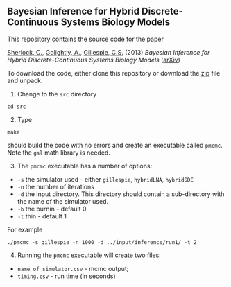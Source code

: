 Bayesian Inference for Hybrid Discrete-Continuous Systems Biology Models
------------------------------------------------------------------------
  
This repository contains the source code for the paper

[Sherlock, C.](http://www.maths.lancs.ac.uk/~sherlocc/), [Golightly, A.](http://www.mas.ncl.ac.uk/~nag48/), [Gillespie, C.S.](http://www.mas.ncl.ac.uk/~ncsg3/) (2013) *Bayesian Inference for Hybrid Discrete-Continuous Systems Biology Models* 
([arXiv](http://arxiv.org/abs/1402.6602))


To download the code, either clone this repository or download the [zip](https://github.com/csgillespie/hybrid-pmcmc/archive/master.zip) file and unpack.

1. Change to the `src` directory
  ```
  cd src
  ```
2. Type 
  ```
  make
  ```
  should build the code with no errors and create an executable called `pmcmc`. 
  Note the `gsl` math library is needed.

3. The `pmcmc` executable has a number of options:
 * `-s` the simulator used - either `gillespie`, `hybridLNA`, `hybridSDE`
 * `-n` the number of iterations
 * `-d` the input directory. This directory should contain a sub-directory with the name of the simulator used.
 * `-b` the burnin - default 0
 * `-t` thin - default 1

  For example
  ```
  ./pmcmc -s gillespie -n 1000 -d ../input/inference/run1/ -t 2
  ```
4. Running the `pmcmc` executable will create two files:

 * `name_of_simulator.csv` - mcmc output;
 * `timing.csv` - run time (in seconds)


